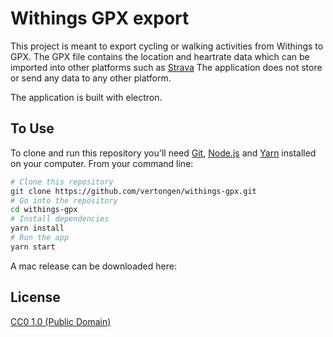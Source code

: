 # Withings GPX export

This project is meant to export cycling or walking activities from Withings to GPX. 
The GPX file contains the location and heartrate data which can be imported into other platforms such as [Strava](https://www.strava.com)
The application does not store or send any data to any other platform.

The application is built with electron.
## To Use

To clone and run this repository you'll need [Git](https://git-scm.com), [Node.js](https://nodejs.org/en/download/) and [Yarn](https://yarnpkg.com/lang/en/) installed on your computer. From your command line:

```bash
# Clone this repository
git clone https://github.com/vertongen/withings-gpx.git
# Go into the repository
cd withings-gpx
# Install dependencies
yarn install
# Run the app
yarn start
```

A mac release can be downloaded here:


## License

[CC0 1.0 (Public Domain)](license.md)
